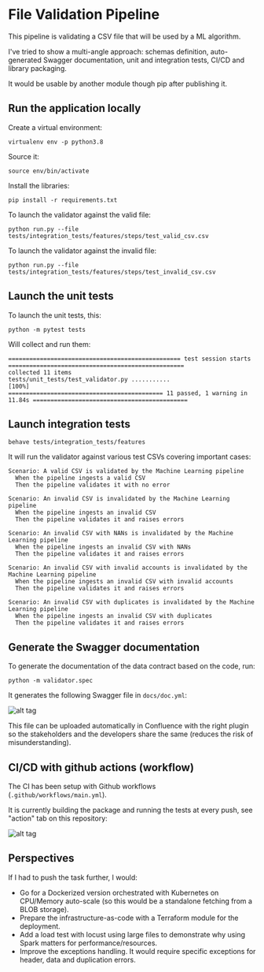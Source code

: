 # File Validation Pipeline

This pipeline is validating a CSV file that will be used by a ML algorithm.

I've tried to show a multi-angle approach:
schemas definition, auto-generated Swagger documentation, unit and integration tests, CI/CD and library packaging.

It would be usable by another module though pip after publishing it.

## Run the application locally

Create a virtual environment:

`virtualenv env -p python3.8`

Source it:

`source env/bin/activate`

Install the libraries:

`pip install -r requirements.txt`

To launch the validator against the valid file:

`python run.py --file tests/integration_tests/features/steps/test_valid_csv.csv`

To launch the validator against the invalid file:

`python run.py --file tests/integration_tests/features/steps/test_invalid_csv.csv`

## Launch the unit tests

To launch the unit tests, this:

```python -m pytest tests```

Will collect and run them:

```
================================================= test session starts ==================================================
collected 11 items
tests/unit_tests/test_validator.py ...........                                                                   [100%]
============================================ 11 passed, 1 warning in 11.84s ============================================
```

## Launch integration tests

```
behave tests/integration_tests/features
```

It will run the validator against various test CSVs covering important cases:

```
Scenario: A valid CSV is validated by the Machine Learning pipeline
  When the pipeline ingests a valid CSV
  Then the pipeline validates it with no error

Scenario: An invalid CSV is invalidated by the Machine Learning pipeline
  When the pipeline ingests an invalid CSV
  Then the pipeline validates it and raises errors

Scenario: An invalid CSV with NANs is invalidated by the Machine Learning pipeline
  When the pipeline ingests an invalid CSV with NANs
  Then the pipeline validates it and raises errors

Scenario: An invalid CSV with invalid accounts is invalidated by the Machine Learning pipeline
  When the pipeline ingests an invalid CSV with invalid accounts
  Then the pipeline validates it and raises errors

Scenario: An invalid CSV with duplicates is invalidated by the Machine Learning pipeline
  When the pipeline ingests an invalid CSV with duplicates
  Then the pipeline validates it and raises errors
```

## Generate the Swagger documentation

To generate the documentation of the data contract based on the code, run:

```
python -m validator.spec
```

It generates the following Swagger file in `docs/doc.yml`:

![alt tag](https://i.ibb.co/47yJMWq/Screenshot-2022-01-29-at-19-33-22.png)


This file can be uploaded automatically in Confluence with the right plugin so the stakeholders and the developers share the same (reduces the risk of misunderstanding).

## CI/CD with github actions (workflow)

The CI has been setup with Github workflows (`.github/workflows/main.yml`). 

It is currently building the package and running the tests at every push, see "action" tab on this repository:


![alt tag](https://i.ibb.co/pdm3zjW/Screenshot-2022-01-29-at-18-52-00.png)


## Perspectives

If I had to push the task further, I would: 

- Go for a Dockerized version orchestrated with Kubernetes on CPU/Memory auto-scale (so this would be a standalone fetching from a BLOB storage).
- Prepare the infrastructure-as-code with a Terraform module for the deployment.
- Add a load test with locust using large files to demonstrate why using Spark matters for performance/resources.
- Improve the exceptions handling. It would require specific exceptions for header, data and duplication errors.

